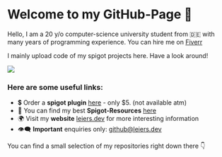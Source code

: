# Welcome to my GitHub-Page 👋

Hello, I am a 20 y/o computer-science university student from  🇩🇪  with many years of programming experience. You can hire me on [Fiverr](https://marvinleiers.de/plugin)

I mainly upload code of my spigot projects here. Have a look around!

<img src="https://github-readme-stats.vercel.app/api?username=MarvinLeiers&count_private=true&show_icons=true&include_all_commits=true">

### Here are some useful links:

* 💲 Order a **spigot plugin** [here](https://marvinleiers.de/plugin) - only $5. (not available atm)
* 💎 You can find my best **Spigot-Resources** [here](https://www.spigotmc.org/resources/authors/marvin2k0.1093280/) 
* 🌍 Visit my **website** [leiers.dev](https://leiers.dev) for more interesting information
* 👁‍🗨 **Important** enquiries only: [github@leiers.dev](mailto:github@leiers.dev)


You can find a small selection of my repositories right down there 👇 

<!--
**MarvinLeiers/MarvinLeiers** is a ✨ _special_ ✨ repository because its `README.md` (this file) appears on your GitHub profile.
-->

